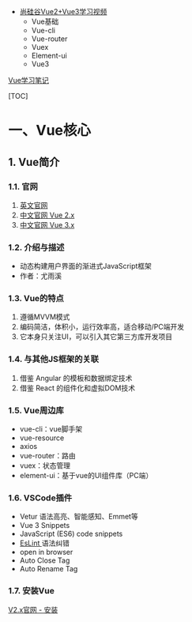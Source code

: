 * [尚硅谷Vue2+Vue3学习视频](https://www.bilibili.com/video/BV1Zy4y1K7SH/?vd_source=dc55c355e9f5b6174832aacfb5d8b6aa)
    * Vue基础
    * Vue-cli
    * Vue-router
    * Vuex
    * Element-ui
    * Vue3



[Vue学习笔记](https://blog.csdn.net/qq_55593227/article/details/119717498)





[TOC]



# 一、Vue核心

## 1. Vue简介

### 1.1. 官网 

1. [英文官网](https://vuejs.org/)
2. [中文官网 Vue 2.x](https://v2.cn.vuejs.org/)
3. [中文官网 Vue 3.x](https://cn.vuejs.org/)

### 1.2. 介绍与描述

- 动态构建用户界面的渐进式JavaScript框架
- 作者：尤雨溪

### 1.3. Vue的特点

1. 遵循MVVM模式
2. 编码简洁，体积小，运行效率高，适合移动/PC端开发
3. 它本身只关注UI，可以引入其它第三方库开发项目

### 1.4. 与其他JS框架的关联

1. 借鉴 Angular 的模板和数据绑定技术
2. 借鉴 React 的组件化和虚拟DOM技术

### 1.5. Vue周边库

- vue-cli：vue脚手架
- vue-resource
- axios
- vue-router：路由
- vuex：状态管理
- element-ui：基于vue的UI组件库（PC端）

### 1.6. VSCode插件

* Vetur 语法高亮、智能感知、Emmet等
* Vue 3 Snippets
* JavaScript (ES6) code snippets
* [EsLint ](https://so.csdn.net/so/search?q=EsLint&spm=1001.2101.3001.7020)语法纠错
* open in browser
* Auto Close Tag
* Auto Rename Tag

### 1.7. 安装Vue

[V2.x官网 - 安装](https://v2.cn.vuejs.org/v2/guide/installation.html)
